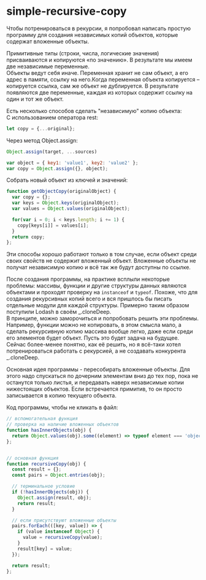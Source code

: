 # simple-recursive-copy  

Чтобы потренироваться в рекурсии, я попробовал написать простую программу для создания независимых копий объектов, которые содержат вложенные объекты.  

Примитивные типы (строки, числа, логические значения) присваиваются и копируются «по значению». В результате мы имеем две независимые переменные.  
Объекты ведут себя иначе. Переменная хранит не сам объект, а его адрес в памяти, ссылку на него.Когда переменная объекта копируется – копируется ссылка, сам же объект не дублируется. В результате появляются две переменные, каждая из которых содержит ссылку на один и тот же объект.
  
Есть несколько способов сделать "независимую" копию объекта:  
С использованием оператора rest:
```javaScript
let copy = {...original};
```
Через метод Object.assign:
```javaScript
Object.assign(target, ...sources)

var object = { key1: 'value1', key2: 'value2' };
var copy = Object.assign({}, object);
```
Собрать новый объект из ключей и значений:
```javaScript
function getObjectCopy(originalObject) {
  var copy = {};
  var keys = Object.keys(originalObject);
  var values = Object.values(originalObject);

  for(var i = 0; i < keys.length; i += 1) {
    copy[keys[i]] = values[i];
  }
  return copy;
};
```
Эти способы хорошо работают только в том случае, если объект среди своих свойств не содержит вложенный объект. Вложенные объекты не получат независимую копию и всё так же будут доступны по ссылке.  
  
 
После создания программы, на практике всплыли некоторые проблемы: массивы, функции и другие структуры данных являются объектами и проходят проверку на ```instanceof``` и ```typeof```. Похоже, что для создания рекурсивных копий всего и вся пришлось бы писать отдельные модули для каждой структуры. Примерно таким образом поступили Lodash в своём _.cloneDeep.  
В принципе, можно заморочиться и попробовать решить эти проблемы. Например, функции можно не копировать, в этом смысла мало, а сделать рекурсивную копию массива вообще легко, даже если среди его элементов будет объект. Пусть это будет задача на будущее. Сейчас более-менее понятно, как её решить, но я всё-таки хотел потренироваться работать с рекурсией, а не создавать конкурента _.cloneDeep.  
  
Основная идея программы - пересобирать вложенные объекты. Для этого надо спускаться по дочерним элементам вниз до тех пор, пока не останутся только листья, и передавать наверх независимые копии нижестоящих объектов. Если встречается примитив, то он просто записывается в копию текущего объекта. 
  
  
  Код программы, чтобы не кликать в файл:
```javaScript
// вспомогательная функция
// проверка на наличие вложенных объектов
function hasInnerObjects(obj) {
  return Object.values(obj).some((element) => typeof element === 'object');
};


// основная функция 
function recursiveCopy(obj) {
  const result = {};
  const pairs = Object.entries(obj);

  // терминальное условие
  if (!hasInnerObjects(obj)) {
    Object.assign(result, obj);
    return result;
  }

  // если присутствуют вложенные объекты
  pairs.forEach(([key, value]) => {
    if (value instanceof Object) {
      value = recursiveCopy(value);      
    }
    result[key] = value;
  });

  return result;
};
```
